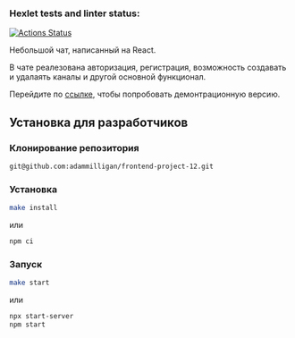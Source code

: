 ### Hexlet tests and linter status:
[![Actions Status](https://github.com/adammilligan/frontend-project-12/workflows/hexlet-check/badge.svg)](https://github.com/adammilligan/frontend-project-12/actions)


Небольшой чат, написанный на React.

В чате реалезована авторизация, регистрация, возможность создавать и удалаять каналы и другой основной функционал.

Перейдите по [ссылке](https://frontend-project-12-production-2a4b.up.railway.app/), чтобы попробовать демонтрационную версию.

## Установка для разработчиков

### Клонирование репозитория
```sh
git@github.com:adammilligan/frontend-project-12.git
```
### Установка
```sh
make install
```
или
```sh
npm ci
```
### Запуск
```sh
make start
```
или
```sh
npx start-server
npm start
```
